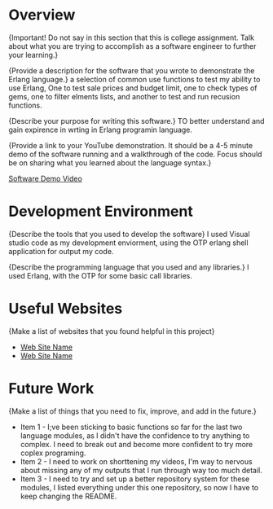 # Overview

{Important!  Do not say in this section that this is college assignment.  Talk about what you are trying to accomplish as a software engineer to further your learning.}

{Provide a description for the software that you wrote to demonstrate the Erlang language.}
a selection of common use functions to test my ability to use Erlang, One to test sale prices and budget limit, one to check types of gems, one to filter elments lists, and another to test and run recusion functions.

{Describe your purpose for writing this software.}
TO better understand and gain expirence in wrting in Erlang programin language.

{Provide a link to your YouTube demonstration.  It should be a 4-5 minute demo of the software running and a walkthrough of the code.  Focus should be on sharing what you learned about the language syntax.}

[Software Demo Video](https://www.youtube.com/watch?v=SoYLwao0NtM)

# Development Environment

{Describe the tools that you used to develop the software}
I used Visual studio code as my development enviorment, using the OTP erlang shell application for output my code.

{Describe the programming language that you used and any libraries.}
I used Erlang, with the OTP for some basic call libraries.

# Useful Websites

{Make a list of websites that you found helpful in this project}
* [Web Site Name](https://erlangbyexample.org/)
* [Web Site Name](https://www.erlang.org/doc/apps/stdlib/index.html)

# Future Work

{Make a list of things that you need to fix, improve, and add in the future.}
* Item 1 - I;ve been sticking to basic functions so far for the last two language modules, as I didn't have the confidence to try anything to complex. I need to break out and become more confident to try more coplex programing.
* Item 2 - I need to work on shorttening my videos, I'm way to nervous about missing any of my outputs that I run through way too much detail.
* Item 3 - I need to try and set up a better repository system for these modules, I listed everything under this one repository, so now I have to keep changing the README.

